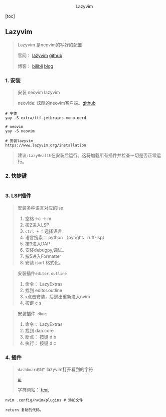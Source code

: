 <center>Lazyvim</center>









[toc]









## Lazyvim

> Lazyvim 是neovim的写好的配置
>
> 官网： [lazyvim](https://www.lazyvim.org/) [github](https://github.com/LazyVim/LazyVim) 
>
> 博客： [bilibli](https://www.bilibili.com/video/BV1uZDxYoEfe/?vd_source=86b829d6caeffc65037786a84ec2cb17) [blog](https://fanlumaster.github.io/2023/11/25/Lazyvim-configure-from-scratch/)







### 1. 安装

> 安装 neovim lazyvim 
>
> neovide: 炫酷的neovim客户端。[github](https://github.com/neovide/neovide)



```shell
# 字体
yay -S extra/ttf-jetbrains-mono-nerd

# neovim
yay -S neovim

# 安装lazyvim
https://www.lazyvim.org/installation
```

> 建议`:LazyHealth`在安装后运行。这将加载所有插件并检查一切是否正常运行。





### 2. 快捷键

```shell
```







### 3. LSP插件

> 安装多种语言对应的lsp
>
> 1. 空格->c -> m
> 2. 按2进入LSP
> 3. `ctrl + f` 选择语言
> 4. 语言搜索： python （pyright、ruff-lsp）
> 5. 按3进入DAP
> 6. 安装debugpy,调试。
> 7. 按5进入Formatter
> 8. 安装 isort 格式化。



> 安装插件`editor.outline`
>
> 1. 命令： LazyExtras
> 2. 找到 editor.outline
> 3. `x`点击安装，后退出重新进入nvim
> 4. 按键 c  s



> 安装插件` dbug`
>
> 1. 命令： LazyExtras
> 2. 找到 dap.core  
> 3. 断点： 按键  d b
> 4. 执行： 按键  d c





### 4. 插件

> `dashboard插件` lazyvim打开看到的字符
>
> [ui](https://www.lazyvim.org/plugins/ui)  
>
> 字符网站： [text](https://patorjk.com/software/taag/#p=display&f=Graffiti&t=Type%20Something%20)

```shell
nvim .config/nvim/plugins # 添加文件

return 复制的代码。
```














